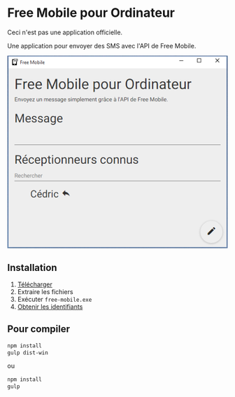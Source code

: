 # Free Mobile pour Ordinateur

Ceci n'est pas une application officielle.

Une  application pour envoyer des SMS avec l'API de Free Mobile.

![Demo](demo.png)

## Installation

1. [Télécharger](https://github.com/cedced19/free-mobile-desktop/releases/latest)
2. Extraire les fichiers
3. Exécuter `free-mobile.exe`
4. [Obtenir les identifiants](http://www.domotique-info.fr/2014/06/nouvelle-api-sms-chez-free/)

## Pour compiler

```
npm install
gulp dist-win
```
ou
```
npm install
gulp
```
